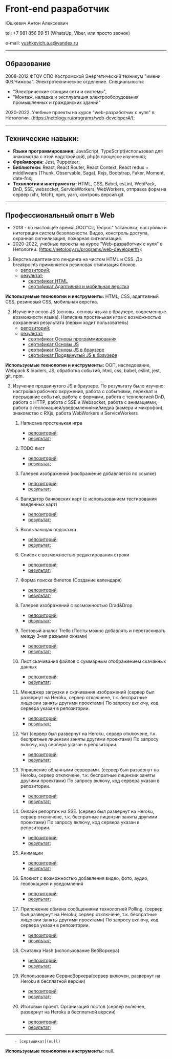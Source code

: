 # Front-end разработчик

Юшкевич Антон Алексеевич

tel: +7 981 856 99 51 (WhatsUp, Viber, или просто звонок)

e-mail: yushkevich.a.a@yandex.ru

____

## Образование 

2008-2012 ФГОУ СПО Костромской Энергетический техникум "имени Ф.В.Чижова". 
Электротехническое отделение. 
Специальности: 
 * "Электрические станции сети и системы", 
 * "Монтаж, наладка и эксплуатация электрооборудования промышленных и гражданских зданий"

 2020-2022. Учебные проекты на курсе "web-разработчик с нуля" в Нетологии. 
 (https://netology.ru/programs/web-developer#/);
____

## Технические навыки:

* **Языки программирования:** JavaScript, TypeScript(использовал для знакомства с этой надстройкой), php(в процессе изучения);
* **Фреймворки:** Jest, Puppeteer;
* **Библиотеки:** React, React Router, React Context, React redux + middlwears (Thunk, Observable, Saga), Rxjs, Bootstrap, Faker, Moment, date-fns;
* **Технологии и инструменты:** HTML, CSS, Babel, esLint, WebPack, DnD, SSE, websocket, ServiceWorkers, WebWorkers, отправка форм на сервер (xhr, fetch), npm, yarn, контроль версий git

____

## Профессиональный опыт в Web

* 2013 - по настоящее время. ООО"СЦ Телрос" Установка, настройка и нитеграция систем безопасности. Видео, констроль доступа, охранная сигнилизация, пожарная сигнализация.
* 2020-2022,  учебные проекты на курсе "Web-разработчик с нуля" в Нетологии.
(https://netology.ru/programs/web-developer#/): 

1. Верстка адаптивного лендинга на чистом HTML и CSS. До breakpoints применяется резиновая стилизация блоков.
    - [репозиторий](https://github.com/Yushkevich-A-A/mq-diploma);
    - [результат](https://yushkevich-a-a.github.io/mq-diploma/);
        - [сертификат HTML](https://netology.ru/backend/api/user/programs/11730/pdf_certificate)
        - [сертификат Адаптивная и мобильная верстка](https://netology.ru/backend/api/user/programs/12464/pdf_certificate)

**Используемые технологии и инструменты:** HTML, CSS, адаптивный CSS, резиновый CSS, мобильная верстка.

2. Изучение основ JS (основы, основы языка в браузере, современные возможности языка). 
Написана простенькая игра с возможностью сохранения результата (перым ходит пользователь)
    - [репозиторий](https://github.com/Yushkevich-A-A/js-advanced-diploma);
    - [результат](https://yushkevich-a-a.github.io/js-advanced-diploma/);
        - [сертификат Основы программирования](https://netology.ru/backend/api/user/programs/14989/pdf_certificate)
        - [сертификат Основы JS](https://netology.ru/backend/api/user/programs/16731/pdf_certificate)
        - [сертификат Основы JS в браузере](https://netology.ru/backend/api/user/programs/17294/pdf_certificate)
        - [сертификат Продвинутый JS в браузере](https://netology.ru/backend/api/user/programs/20124/pdf_certificate)

**Используемые технологии и инструменты:** ООП, наследование, Webpack & loaders, JS, обработка событий, html, css, babel, eslint, jest, git, npm.

3. Изучение продвинутого JS в браузере. По результату было изучено: настройка рабочего окружения, работа с событиями, перехват и прерывание событий, работа с формами, работа с технологией DnD, работа с HTTP, работа с SSE и Websocket, работа с анимациями, работа с геолокацией/уведомлениями/медиа (камера и микрофон), знакомство с RXjs, работа WebWorkers и ServiceWorkers
    1. Написана простенькая игра 
        - [репозиторий](https://github.com/Yushkevich-A-A/goblin_game);
        - [результат](https://yushkevich-a-a.github.io/goblin_game/);
    2. TODO лист
        - [репозиторий](https://github.com/Yushkevich-A-A/top_tasks);
        - [результат](https://yushkevich-a-a.github.io/top_tasks/);
    3. Галерея изображений (изображение добавляется по ссылке)
        - [репозиторий](https://github.com/Yushkevich-A-A/image_gallery);
        - [результат](https://yushkevich-a-a.github.io/image_gallery/);
    4. Валидатор банковских карт (с использованием тестирования введенных карт)
        - [репозиторий](https://github.com/Yushkevich-A-A/credit_card_validation);
        - [результат](https://github.com/Yushkevich-A-A/credit_card_validation);
    5. Всплывающая подсказка
        - [репозиторий](https://github.com/Yushkevich-A-A/popovers);
        - [результат](https://yushkevich-a-a.github.io/popovers/);
    6. Список с возможностью редактирования строки
        - [репозиторий](https://github.com/Yushkevich-A-A/list_editor);
        - [результат](https://yushkevich-a-a.github.io/list_editor/);
    7.  Форма поиска билетов (Создание календаря)
        - [репозиторий](https://github.com/Yushkevich-A-A/trip_calendar);
        - [результат](https://yushkevich-a-a.github.io/trip_calendar/);
    8. Галерея изображений с возможностью Drad&Drop 
        - [репозиторий](https://github.com/Yushkevich-A-A/modern_image_gallery);
        - [результат](https://yushkevich-a-a.github.io/modern_image_gallery/);
    9. Тестовый аналог Trello (Посты можно добавлять и перетаскивать между 3-мя разными окнами)
        - [репозиторий](https://github.com/Yushkevich-A-A/trello);
        - [результат](https://yushkevich-a-a.github.io/trello/);
    10. Лист скачивания файлов с суммарным отображением скачанных данных
        - [репозиторий](https://github.com/Yushkevich-A-A/download_manager);
        - [результат](https://yushkevich-a-a.github.io/download_manager/);
    11. Менеджер загрузки и скачивания изображений (сервер был развернут на Heroku, сервер отключене, т.к. беспратные лицензии заняты другими проектами) По запросу включу, код сервера указан в репозитории.
        - [репозиторий](https://github.com/Yushkevich-A-A/image_manager_client);
        - [результат](https://yushkevich-a-a.github.io/image_manager_client/);
    12. Чат (сервер был развернут на Heroku, сервер отключене, т.к. беспратные лицензии заняты другими проектами) По запросу включу, код сервера указан в репозитории.
        - [репозиторий](https://github.com/Yushkevich-A-A/chat);
        - [результат](https://yushkevich-a-a.github.io/chat/);
    13. Управление облачными серверами. (сервер был развернут на Heroku, сервер отключене, т.к. беспратные лицензии заняты другими проектами) По запросу включу, код сервера указан в репозитории.
        - [репозиторий](https://github.com/Yushkevich-A-A/cloud_dashboard_client);
        - [результат](https://yushkevich-a-a.github.io/cloud_dashboard_client/);
    14. Онлайн репортаж на SSE. (сервер был развернут на Heroku, сервер отключене, т.к. беспратные лицензии заняты другими проектами) По запросу включу, код сервера указан в репозитории.
        - [репозиторий](https://github.com/Yushkevich-A-A/online_reportage_client);
        - [результат](https://yushkevich-a-a.github.io/online_reportage_client/);
    15. Анимации
        - [репозиторий](https://github.com/Yushkevich-A-A/animation_homework);
        - [результат](https://yushkevich-a-a.github.io/animation_homework/);
    16. Блокнот с возможностью добавления видео, фото, аудио, геолокацией и уведомления
        - [репозиторий](https://github.com/Yushkevich-A-A/media);
        - [результат](https://yushkevich-a-a.github.io/media/);
    17. Приложение обмена сообщениями технологией Polling. (сервер был развернут на Heroku, сервер отключене, т.к. беспратные лицензии заняты другими проектами) По запросу включу, код сервера указан в репозитории.
        - [репозиторий](https://github.com/Yushkevich-A-A/post_with_comments_client);
        - [результат](https://yushkevich-a-a.github.io/post_with_comments_client/);
    18. Считалка Hash (использование ВебВоркера)
        - [репозиторий](https://github.com/Yushkevich-A-A/hasher);
        - [результат](https://yushkevich-a-a.github.io/hasher/);
    19. Использование СервисВоркера(сервер включен, развернут на Heroku в бесплатной версии)
        - [репозиторий](https://github.com/Yushkevich-A-A/ahj-diploma);
        - [результат](https://yushkevich-a-a.github.io/ahj-diploma/);

    20. Итоговый проект. Организация постов (сервер включен, развернут на Heroku в бесплатной версии)
        - [репозиторий](https://github.com/Yushkevich-A-A/ahj-diploma);
        - [результат](https://yushkevich-a-a.github.io/ahj-diploma/);











    







____
        - [сертификат](null)

**Используемые технологии и инструменты:** null.